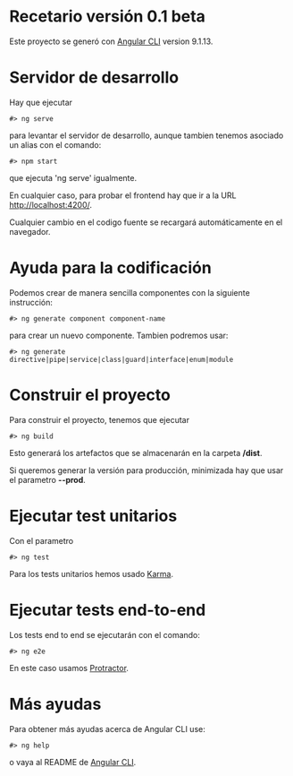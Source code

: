 # Recetario versión 0.1 beta

Este proyecto se generó con [Angular CLI](https://github.com/angular/angular-cli) version 9.1.13.

# Servidor de desarrollo

Hay que ejecutar 
```
#> ng serve
``` 
para levantar el servidor de desarrollo, aunque tambien tenemos asociado un alias con el comando:
```
#> npm start
``` 
que ejecuta 'ng serve' igualmente.

En cualquier caso, para probar el frontend hay que ir a la URL [http://localhost:4200/](http://localhost:4200/).

Cualquier cambio en el codigo fuente se recargará automáticamente en el navegador.

# Ayuda para la codificación

Podemos crear de manera sencilla componentes con la siguiente instrucción:
```
#> ng generate component component-name
``` 
para crear un nuevo componente. Tambien podremos usar:
```
#> ng generate directive|pipe|service|class|guard|interface|enum|module
```

# Construir el proyecto

Para construir el proyecto, tenemos que ejecutar 
```
#> ng build
```
Esto generará los artefactos que se almacenarán en la carpeta **/dist**. 

Si queremos generar la versión para producción, minimizada hay que usar el parametro  **--prod**.

# Ejecutar test unitarios

Con el parametro  
```
#> ng test
```
Para los tests unitarios hemos usado [Karma](https://karma-runner.github.io).

# Ejecutar tests end-to-end 

Los tests end to end se ejecutarán con el comando:
```
#> ng e2e
```
En este caso usamos [Protractor](http://www.protractortest.org/).

# Más ayudas

Para obtener más ayudas acerca de Angular CLI use:

```
#> ng help
``` 
o vaya al README de [Angular CLI](https://github.com/angular/angular-cli/blob/master/README.md).
